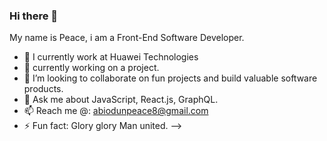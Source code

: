 ### Hi there 👋
My name is Peace, i am a Front-End Software Developer.

- 🔭 I currently work at Huawei Technologies
- 🌱 currently working on a project.
- 👯 I’m looking to collaborate on fun projects and build valuable software products.
- 💬 Ask me about JavaScript, React.js, GraphQL.
- 📫 Reach me @: abiodunpeace8@gmail.com
- ⚡ Fun fact: Glory glory Man united.
-->
